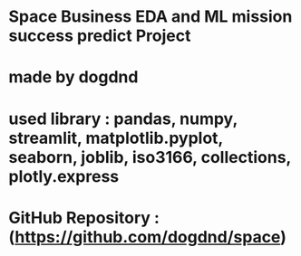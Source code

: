 # Space Business EDA and ML mission success predict Project

# made by dogdnd

# used library : pandas, numpy, streamlit, matplotlib.pyplot, seaborn,  joblib, iso3166, collections, plotly.express

# GitHub Repository : (https://github.com/dogdnd/space)
